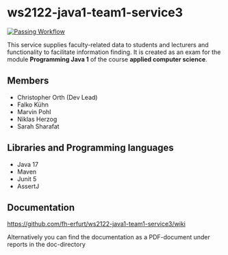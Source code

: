 # ws2122-java1-team1-service3

[![Passing Workflow](https://github.com/fh-erfurt/ws2122-java1-team1-service3/actions/workflows/maven.yml/badge.svg?event=push)](https://github.com/fh-erfurt/ws2122-java1-team1-service3/actions)

This service supplies faculty-related data to students and lecturers and functionality to facilitate information finding. It is created as an exam for the module **Programming Java 1** of the course **applied computer science**.

## Members

* Christopher Orth (Dev Lead)
* Falko Kühn
* Marvin Pohl
* Niklas Herzog
* Sarah Sharafat</p>

## Libraries and Programming languages

* Java 17
* Maven
* Junit 5
* AssertJ

## Documentation

https://github.com/fh-erfurt/ws2122-java1-team1-service3/wiki

Alternatively you can find the documentation as a PDF-document under reports in the doc-directory
